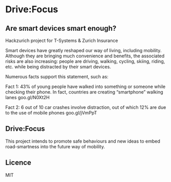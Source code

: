 # Drive:Focus

## Are smart devices smart enough?
Hackzurich project for T-Systems & Zurich Insurance

Smart devices have greatly reshaped our way of living, including mobility. Although they are bringing much convenience and benefits, the associated risks are also increasing: people are driving, walking, cycling, skiing, riding, etc. while being distracted by their smart devices. <br />

Numerous facts support this statement, such as:

Fact 1: 43% of young people have walked into something or someone while checking their phone. In fact, countries are creating “smartphone” walking lanes goo.gl/N0Xt2H<br />

Fact 2: 6 out of 10 car crashes involve distraction, out of which 12% are due to the use of mobile phones goo.gl/jVmPpT<br />

## Drive:Focus
This project intends to promote safe behaviours and new ideas to embed road-smartness into the future way of mobility.

## Licence
MIT

